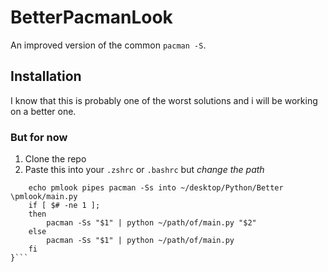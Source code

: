 # BetterPacmanLook
An improved version of the common `pacman -S`.
## Installation
I know that this is probably one of the worst solutions and i will be working on a better one.
### But for now
1. Clone the repo
2. Paste this into your `.zshrc` or `.bashrc` but *change the path*
```pmlook() {
    echo pmlook pipes pacman -Ss into ~/desktop/Python/Better \pmlook/main.py
    if [ $# -ne 1 ];
    then
        pacman -Ss "$1" | python ~/path/of/main.py "$2"
    else	
        pacman -Ss "$1" | python ~/path/of/main.py
    fi
}```
